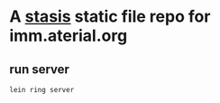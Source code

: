 
# A [stasis]([https://github.com/magnars/stasis]) static file repo for imm.aterial.org

## run server 

`lein ring server`

